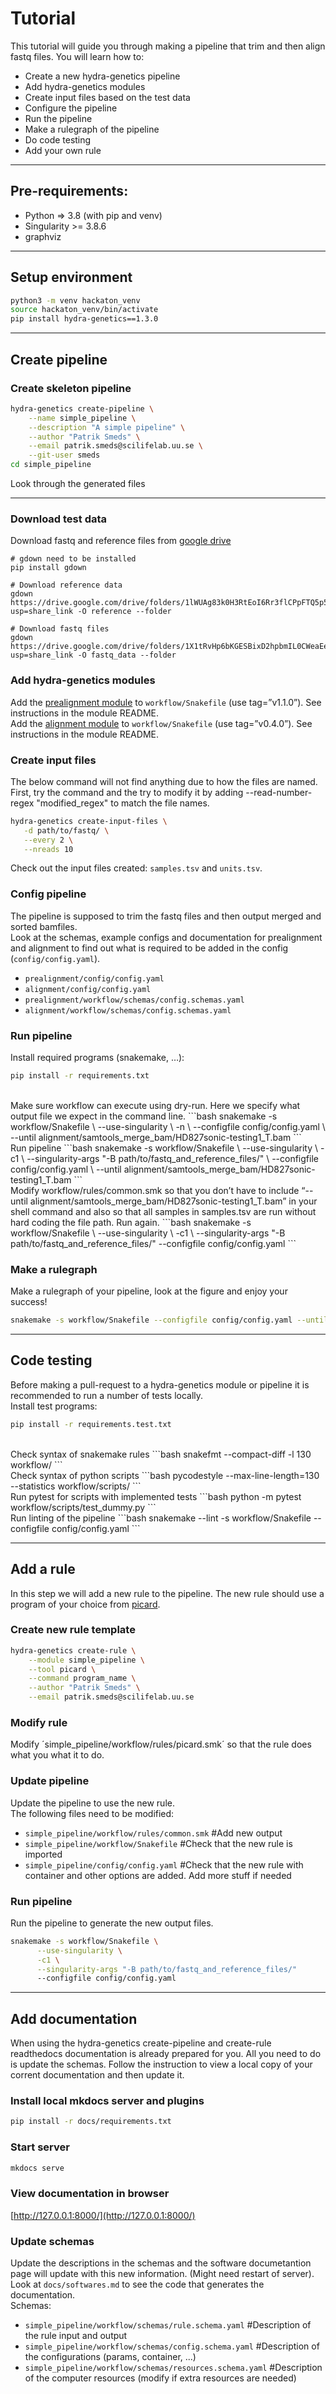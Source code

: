 # Tutorial
This tutorial will guide you through making a pipeline that trim and then align fastq files. You will learn how to:

* Create a new hydra-genetics pipeline
* Add hydra-genetics modules
* Create input files based on the test data
* Configure the pipeline
* Run the pipeline
* Make a rulegraph of the pipeline
* Do code testing
* Add your own rule

<hr />

## Pre-requirements:

* Python => 3.8 (with pip and venv)
* Singularity >= 3.8.6
* graphviz

<hr />

## Setup environment
```bash
python3 -m venv hackaton_venv
source hackaton_venv/bin/activate
pip install hydra-genetics==1.3.0
```

<hr />

## Create pipeline

### Create skeleton pipeline
```bash
hydra-genetics create-pipeline \
    --name simple_pipeline \
    --description "A simple pipeline" \
    --author "Patrik Smeds" \
    --email patrik.smeds@scilifelab.uu.se \
    --git-user smeds
cd simple_pipeline
```

Look through the generated files

<hr />

### Download test data
Download fastq and reference files from [google drive](https://drive.google.com/drive/folders/1PEw05fKo-P-vJHl9y6U0Y82M1s5LdOjb)

```
# gdown need to be installed
pip install gdown

# Download reference data
gdown https://drive.google.com/drive/folders/1lWUAg83k0H3RtEoI6Rr3flCPpFTQ5p57?usp=share_link -O reference --folder

# Download fastq files
gdown https://drive.google.com/drive/folders/1X1tRvHp6bKGESBixD2hpbmIL0CWeaEe2?usp=share_link -O fastq_data --folder
```

### Add hydra-genetics modules
Add the [prealignment module](https://github.com/hydra-genetics/prealignment) to `workflow/Snakefile` (use tag=”v1.1.0”). See instructions in the module README.  
Add the [alignment module](https://github.com/hydra-genetics/alignment) to `workflow/Snakefile` (use tag=”v0.4.0”). See instructions in the module README.  

### Create input files
The below command will not find anything due to how the files are named. First, try the command and the try to modify it by adding --read-number-regex "modified_regex" to match the file names.  
```bash
hydra-genetics create-input-files \
   -d path/to/fastq/ \
   --every 2 \
   --nreads 10
```

Check out the input files created: `samples.tsv` and `units.tsv`.

### Config pipeline
The pipeline is supposed to trim the fastq files and then output merged and sorted bamfiles.  
Look at the schemas, example configs and documentation for prealignment and alignment to find out what is required to be added in the config (`config/config.yaml`).

* `prealignment/config/config.yaml`
* `alignment/config/config.yaml`
* `prealignment/workflow/schemas/config.schemas.yaml`
* `alignment/workflow/schemas/config.schemas.yaml`

### Run pipeline
Install required programs (snakemake, …):
```bash
pip install -r requirements.txt
```

<br />
Make sure workflow can execute using dry-run. Here we specify what output file we expect in the command line.
```bash
snakemake -s workflow/Snakefile \
      --use-singularity \
      -n \
      --configfile config/config.yaml \
      --until alignment/samtools_merge_bam/HD827sonic-testing1_T.bam
```
<br />
Run pipeline
```bash
snakemake -s workflow/Snakefile \
      --use-singularity \
      -c1 \
      --singularity-args "-B path/to/fastq_and_reference_files/" \
      --configfile config/config.yaml \
      --until alignment/samtools_merge_bam/HD827sonic-testing1_T.bam
```
<br />
Modify workflow/rules/common.smk so that you don’t have to include “--until alignment/samtools_merge_bam/HD827sonic-testing1_T.bam”  in your shell command and also so that all samples in samples.tsv are run without hard coding the file path. Run again.
```bash
snakemake -s workflow/Snakefile \
      --use-singularity \
      -c1 \
      --singularity-args "-B path/to/fastq_and_reference_files/"
      --configfile config/config.yaml
```

### Make a rulegraph
Make a rulegraph of your pipeline, look at the figure and enjoy your success!
```bash
snakemake -s workflow/Snakefile --configfile config/config.yaml --until alignment/samtools_merge_bam/HD827sonic-testing1_T.bam --rulegraph | dot -Tsvg > images/rulegraph.svg
```

<hr />

## Code testing
Before making a pull-request to a hydra-genetics module or pipeline it is recommended to run a number of tests locally.  
Install test programs:
```bash
pip install -r requirements.test.txt
```
<br />
Check syntax of snakemake rules
```bash
snakefmt --compact-diff -l 130 workflow/
```
<br />
Check syntax of python scripts
```bash
pycodestyle --max-line-length=130 --statistics workflow/scripts/
```
<br />
Run pytest for scripts with implemented tests
```bash
python -m pytest workflow/scripts/test_dummy.py
```
<br />
Run linting of the pipeline
```bash
snakemake --lint -s workflow/Snakefile --configfile config/config.yaml
```

<hr />

## Add a rule
In this step we will add a new rule to the pipeline. The new rule should use a program of your choice from [picard](https://broadinstitute.github.io/picard/).  

### Create new rule template
```bash
hydra-genetics create-rule \
    --module simple_pipeline \
    --tool picard \
    --command program_name \
    --author "Patrik Smeds" \
    --email patrik.smeds@scilifelab.uu.se
```

### Modify rule
Modify ´simple_pipeline/workflow/rules/picard.smk´ so that the rule does what you what it to do.

### Update pipeline
Update the pipeline to use the new rule.  
The following files need to be modified:

* `simple_pipeline/workflow/rules/common.smk` #Add new output
* `simple_pipeline/workflow/Snakefile` #Check that the new rule is imported
* `simple_pipeline/config/config.yaml` #Check that the new rule with container and other options are added. Add more stuff if needed

### Run pipeline
Run the pipeline to generate the new output files.
```bash
snakemake -s workflow/Snakefile \
      --use-singularity \
      -c1 \
      --singularity-args "-B path/to/fastq_and_reference_files/"
      --configfile config/config.yaml
```

<hr />

## Add documentation
When using the hydra-genetics create-pipeline and create-rule readthedocs documentation is already prepared for you. All you need to do is update the schemas. Follow the instruction to view a local copy of your corrent documentation and then update it.

### Install local mkdocs server and plugins
```bash
pip install -r docs/requirements.txt
```

### Start server
```bash
mkdocs serve
```

### View documentation in browser
[http://127.0.0.1:8000/](http://127.0.0.1:8000/)

### Update schemas
Update the descriptions in the schemas and the software documetantion page will update with this new information. (Might need restart of server). Look at `docs/softwares.md` to see the code that generates the documentation.  
Schemas:

* `simple_pipeline/workflow/schemas/rule.schema.yaml` #Description of the rule input and output
* `simple_pipeline/workflow/schemas/config.schema.yaml` #Description of the configurations (params, container, ...)
* `simple_pipeline/workflow/schemas/resources.schema.yaml` #Description of the computer resources (modify if extra resources are needed)
